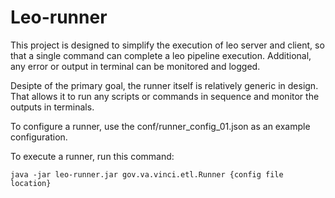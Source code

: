 # Leo-runner
This project is designed to simplify the execution of leo server and client, so that a single command can complete a leo pipeline execution. Additional, any error or output in terminal can be monitored and logged.

Desipte of the primary goal, the runner itself is relatively generic in design. That allows it to run any scripts or commands in sequence and monitor the outputs in terminals.

To configure a runner, use the conf/runner_config_01.json as an example configuration.

To execute a runner, run this command: 
```
java -jar leo-runner.jar gov.va.vinci.etl.Runner {config file location}
```